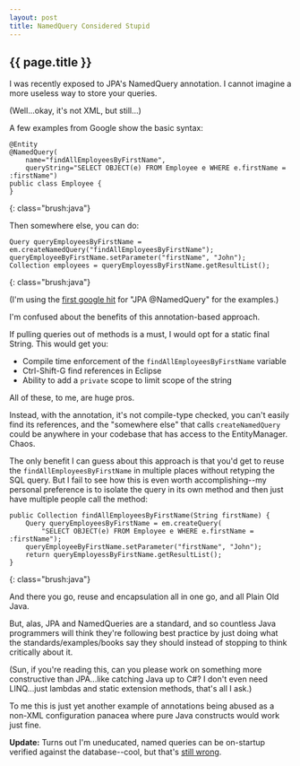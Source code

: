 ```yaml
---
layout: post
title: NamedQuery Considered Stupid
---
```


<h2>{{ page.title }}</h2>

I was recently exposed to JPA's NamedQuery annotation. I cannot imagine a more useless way to store your queries.

(Well...okay, it's not XML, but still...) 

A few examples from Google show the basic syntax:

    @Entity
    @NamedQuery(
        name="findAllEmployeesByFirstName",
        queryString="SELECT OBJECT(e) FROM Employee e WHERE e.firstName = :firstName")
    public class Employee {
    }
{: class="brush:java"}

Then somewhere else, you can do:

    Query queryEmployeesByFirstName = em.createNamedQuery("findAllEmployeesByFirstName");
    queryEmployeeByFirstName.setParameter("firstName", "John");
    Collection employees = queryEmployessByFirstName.getResultList();
{: class="brush:java"}

(I'm using the [first google hit](http://download.oracle.com/docs/cd/B32110_01/web.1013/b28221/ent30qry001.htm) for "JPA @NamedQuery" for the examples.)

I'm confused about the benefits of this annotation-based approach.

If pulling queries out of methods is a must, I would opt for a static final String. This would get you:

* Compile time enforcement of the `findAllEmployeesByFirstName` variable
* Ctrl-Shift-G find references in Eclipse
* Ability to add a `private` scope to limit scope of the string

All of these, to me, are huge pros.

Instead, with the annotation, it's not compile-type checked, you can't easily find its references, and the "somewhere else" that calls `createNamedQuery` could be anywhere in your codebase that has access to the EntityManager. Chaos.

The only benefit I can guess about this approach is that you'd get to reuse the `findAllEmployeesByFirstName` in multiple places without retyping the SQL query. But I fail to see how this is even worth accomplishing--my personal preference is to isolate the query in its own method and then just have multiple people call the method:

    public Collection findAllEmployeesByFirstName(String firstName) {
        Query queryEmployeesByFirstName = em.createQuery(
            "SELECT OBJECT(e) FROM Employee e WHERE e.firstName = :firstName");
        queryEmployeeByFirstName.setParameter("firstName", "John");
        return queryEmployessByFirstName.getResultList();
    }
{: class="brush:java"}

And there you go, reuse and encapsulation all in one go, and all Plain Old Java.

But, alas, JPA and NamedQueries are a standard, and so countless Java programmers will think they're following best practice by just doing what the standards/examples/books say they should instead of stopping to think critically about it.

(Sun, if you're reading this, can you please work on something more constructive than JPA...like catching Java up to C#? I don't even need LINQ...just lambdas and static extension methods, that's all I ask.)

To me this is just yet another example of annotations being abused as a non-XML configuration panacea where pure Java constructs would work just fine.

**Update:** Turns out I'm uneducated, named queries can be on-startup verified against the database--cool, but that's [still wrong](/2009/01/06/namedquery-proposal.html).

